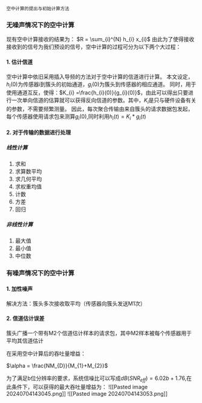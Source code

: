 
	空中计算的提出与初始计算方法
### 无噪声情况下的空中计算
现有空中计算接收的结果为：
$R = \sum_{i}^{N} h_{i} x_{i}$
由此为了使得接收接收到的信号为我们预设的信号，空中计算的过程可分为以下两个大过程：
#### 1. 估计信道
空中计算中依旧采用插入导频的方法对于空中计算的信道进行计算。
本文设定，$h_{i}(0)$为传感器i到簇头的初始通道，$g_{i}(0)$为簇头到传感器的相应通道。
同时，用于使用通道互反，使得：$K_{i} =\frac{h_{i}(0)}{g_{i}(0)}$，由此可以得出只要进行一次单向信道的估算就可以获得反向信道的参数。其中，$K_{i}$是只与硬件设备有关的参数，不需要频繁测量。
因此，每次聚合传输由来自簇头的请求数据包发起，每个传感器使用请求包来测算$g_{i}(0)$,同时利用$h_{i}(t) =K_{i}*g_{i}(t)$
#### 2. 对于传输的数据进行处理
##### 线性计算
1. 求和
2. 求算数平均
3. 求几何平均
4. 求权重均值
5. 计数
6. 方差
7. 回归
##### 非线性计算
1. 最大值
2. 最小值
3. 中位数

### 有噪声情况下的空中计算

#### 1. 加性噪声
解决方法：簇头多次接收取平均（传感器向簇头发送M1次）

#### 2. 信道估计误差
簇头广播一个带有M2个信道估计样本的请求包，其中M2样本被每个传感器用于平均其信道估计

在采用空中计算后的吞吐量增益：

$\alpha = \frac{NM_{D}}{M_{1}+M_{2}}$

为了满足b位分辨率的要求，系统信噪比可以写成$dB(SNR_{eff})=6.02b+1.76$,在此条件下，可以获得的最大吞吐量增益为：
![[Pasted image 20240704143045.png]]
![[Pasted image 20240704143053.png]]

